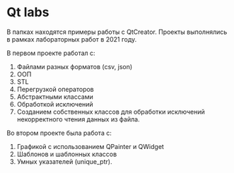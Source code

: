 # Qt labs
В папках находятся примеры работы с QtCreator. Проекты выполнялись в рамках лабораторных работ в 2021 году.

В первом проекте работал с:
1. Файлами разных форматов (csv, json)
2. ООП
3. STL
4. Перегрузкой операторов 
5. Абстрактными классами 
6. Обработкой исключений 
7. Созданием собственных классов для обработки исключений некорректного чтения данных из файла.

Во втором проекте была работа с:
1. Графикой с использованием QPainter и QWidget
2. Шаблонов и шаблонных классов
3. Умных указателей (unique_ptr).
